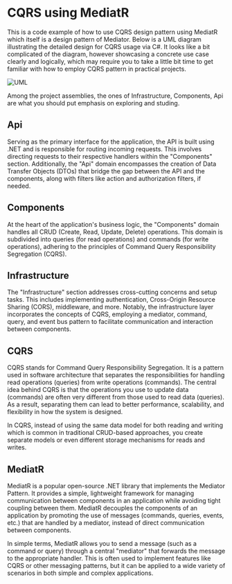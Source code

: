
# CQRS using MediatR
This is a code example of how to use CQRS design pattern using MediatR which itself is a design pattern of Mediator. Below is a UML diagram illustrating the detailed design for CQRS usage via C#. It looks like a bit complicated of the diagram, however showcasing a concrete use case clearly and logically, which may require you to take a little bit time to get familiar with how to employ CQRS pattern in practical projects.

![UML](https://lh3.googleusercontent.com/pw/AP1GczOKAZ45HaEHccsvLghODJbdaUzPUfkPRN8pAEjFZIQNrGa2sEl2lIHAtdLhhMFbacI6QIioNjnJlG8NcxFvAyICCPyl3XS9DfVWr69uBSQN4GeDXqgmF_WO7tQRd3g8Gz5D3CgU_u7Hm1Vv8cyChiE=w1074-h956-s-no-gm?authuser=0)

Among the project assemblies, the ones of Infrastructure, Components, Api are what you should put emphasis on exploring and studing.

## Api
Serving as the primary interface for the application, the API is built using .NET and is responsible for routing incoming requests. This involves directing requests to their respective handlers within the "Components" section. Additionally, the "Api" domain encompasses the creation of Data Transfer Objects (DTOs) that bridge the gap between the API and the components, along with filters like action and authorization filters, if needed.

## Components
At the heart of the application's business logic, the "Components" domain handles all CRUD (Create, Read, Update, Delete) operations. This domain is subdivided into queries (for read operations) and commands (for write operations), adhering to the principles of Command Query Responsibility Segregation (CQRS).


## Infrastructure
The "Infrastructure" section addresses cross-cutting concerns and setup tasks. This includes implementing authentication, Cross-Origin Resource Sharing (CORS), middleware, and more. Notably, the infrastructure layer incorporates the concepts of CQRS, employing a mediator, command, query, and event bus pattern to facilitate communication and interaction between components.

## CQRS
CQRS stands for Command Query Responsibility Segregation. It is a pattern used in software architecture that separates the responsibilities for handling read operations (queries) from write operations (commands). The central idea behind
CQRS is that the operations you use to update data (commands) are often very different from those used to read data (queries). As a result, separating them can lead to better performance, scalability, and flexibility in how the system is designed.

In CQRS, instead of using the same data model for both reading and writing which is common in traditional CRUD-based approaches, you create separate models or even different storage mechanisms for reads and writes.

## MediatR
MediatR is a popular open-source .NET library that implements the Mediator Pattern. It provides a simple, lightweight framework for managing communication between components in an application while avoiding tight coupling between them. MediatR decouples the components of an application by promoting the use of messages (commands, queries, events, etc.) that are handled by a mediator, instead of direct communication between components.

In simple terms, MediatR allows you to send a message (such as a command or query) through a central "mediator" that forwards the message to the appropriate handler. This is often used to implement features like CQRS or other messaging patterns, but it can be applied to a wide variety of scenarios in both simple and complex applications.

